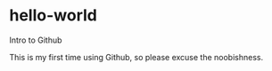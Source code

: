 # hello-world
Intro to Github

This is my first time using Github, so please excuse the noobishness.

